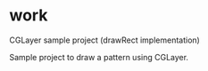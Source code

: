 work
====

CGLayer sample project (drawRect implementation)
 
Sample project to draw a pattern using CGLayer.
